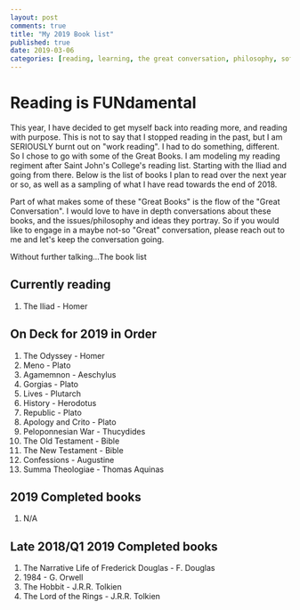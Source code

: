 ```yaml
---
layout: post
comments: true
title: "My 2019 Book list"
published: true
date: 2019-03-06
categories: [reading, learning, the great conversation, philosophy, sofia]
---
```


# Reading is FUNdamental

This year, I have decided to get myself back into reading more, and reading with purpose. This is not to say that I stopped reading in the past, but I am SERIOUSLY burnt out on "work reading". I had to do something, different. So I chose to go with some of the Great Books. I am modeling my reading regiment after Saint John's College's reading list. Starting with the Iliad and going from there. Below is the list of books I plan to read over the next year or so, as well as a sampling of what I have read towards the end of 2018.

Part of what makes some of these "Great Books" is the flow of the "Great Conversation". I would love to have in depth conversations about these books, and the issues/philosophy and ideas they portray. So if you would like to engage in a maybe not-so "Great" conversation, please reach out to me and let's keep the conversation going.

Without further talking...The book list

## Currently reading

1. The Iliad - Homer

## On Deck for 2019 in Order

1. The Odyssey - Homer
2. Meno - Plato
3. Agamemnon - Aeschylus
4. Gorgias - Plato
5. Lives - Plutarch
6. History - Herodotus
7. Republic - Plato
8. Apology and Crito - Plato
9. Peloponnesian War - Thucydides
10. The Old Testament - Bible
11. The New Testament - Bible
12. Confessions - Augustine
13. Summa Theologiae - Thomas Aquinas

## 2019 Completed books

1. N/A

## Late 2018/Q1 2019 Completed books

1. The Narrative Life of Frederick Douglas - F. Douglas
2. 1984 - G. Orwell
3. The Hobbit - J.R.R. Tolkien
4. The Lord of the Rings - J.R.R. Tolkien

